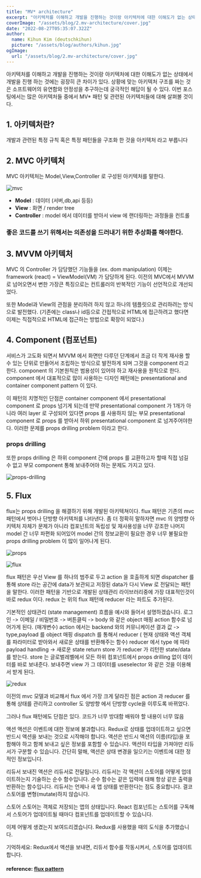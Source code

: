 ```yaml
---
title: "MV* architecture"
excerpt: "아키텍처를 이해하고 개발을 진행하는 것이랑 아키텍처에 대한 이해도가 없는 상태에서 개발을 진행 하는 것에는 굉장히 큰 차이가 있다. 상황에 맞는 아키텍처 구조를 짜는 것은 소프트웨어의 유연함와 안정성을 추구하는데 궁극적인 해답이 될 수 있다. 이번 포스팅에서는 많은 아키텍처들 중에서 MV* 패턴 및 관련된 아키텍처들에 대해 살펴볼 것이다."
coverImage: "/assets/blog/2.mv-architecture/cover.jpg"
date: "2022-08-27T05:35:07.322Z"
author:
  name: Kihun Kim (deutschkihun)
  picture: "/assets/blog/authors/kihun.jpg"
ogImage:
  url: "/assets/blog/2.mv-architecture/cover.jpg"
---
```


아키텍처를 이해하고 개발을 진행하는 것이랑 아키텍처에 대한 이해도가 없는 상태에서 개발을 진행 하는 것에는 굉장히 큰 차이가 있다. 상황에 맞는 아키텍처 구조를 짜는 것은 소프트웨어의 유연함와 안정성을 추구하는데 궁극적인 해답이 될 수 있다. 이번 포스팅에서는 많은 아키텍처들 중에서 MV\* 패턴 및 관련된 아키텍처들에 대해 살펴볼 것이다.

## 1. 아키텍처란?

개발과 관련된 특정 규칙 혹은 특정 패턴들을 구조화 한 것을 아키텍처 라고 부릅니다

## 2. MVC 아키텍처

MVC 아키텍처는 Model,View,Controller 로 구성된 아키텍처를 말한다.

![mvc](/assets/blog/2.mv-architecture/mvc.png)

- **Model** : 데이터 (서버,db,api 등등)
- **View** : 화면 / render tree
- **Controller** : model 에서 데이터를 받아서 view 에 랜더링하는 과정들을 컨트롤

### **좋은 코드를 쓰기 위해서는 의존성을 드러내기 위한 추상화를 해야한다.**

## 3. MVVM 아키텍처

MVC 의 Controller 가 담당했던 기능들을 (ex. dom manipulation) 이제는 framework (react) = ViewModel(VM) 가 담당하게 된다.
이전의 MVC에서 MVVM 로 넘어오면서 변한 가장큰 특징으로는 컨트롤러의 반복적인 기능이 선언적으로 개선되었다.

또한 Model과 View의 관점을 분리하려 하지 않고 하나의 템플릿으로 관리하려는 방식으로 발전했다. (기존에는 class나 id등으로 간접적으로 HTML에 접근하려고 했다면 이제는 직접적으로 HTML에 접근하는 방법으로 확장이 되었다.)

## 4. Component (컴포넌트)

서비스가 고도화 되면서 MVVM 에서 화면만 다루던 단계에서 조금 더 작게 재사용 할 수 있는 단위로 만들어서 조립하는 방식으로 발전하게 되며 그것을 component 라고 한다.
component 의 기본원칙은 범용성이 있어야 하고 재사용을 원칙으로 한다. component 에서 대표적으로 많이 사용하는 디자인 패턴에는 presentational and container component pattern 이 있다.

이 패턴의 치명적인 단점은 container component 에서 presentational component 로 props 넘기게 되는데 만약 presentational component 가 1개가 아니라 여러 layer 로 구성되어 있다면 props 를 사용하지 않는 부모 presentational component 로 props 를 받아서 하위 presentational component 로 넘겨주어야한다. 이러한 문제를 props drilling problem 이라고 한다.

### props drilling

또한 props drilling 은 하위 component 간에 props 를 교환하고자 할때 직접 넘길 수 없고 부모 component 통해 보내주어야 하는 문제도 가지고 있다.

![props-drilling](/assets/blog/2.mv-architecture/props-drilling.png)

## 5. Flux

flux는 props drilling 을 해결하기 위해 개발된 아키텍쳐이다.
flux 패턴은 기존의 mvc 패턴에서 벗어나 단방향 아키텍처를 나타낸다. 좀 더 정확히 말하자면 mvc 의 양뱡향 아키텍처 자체가 문제가 아니라 컴포넌트의 독립성 및 재사용성을 너무 강조한 나머지 model 간 너무 파편화 되어있어 model 간의 정보교환이 필요한 경우 너무 불필요한 props drilling problem 이 많이 일어나게 된다.

![props](/assets/blog/2.mv-architecture/props.png)

![flux](/assets/blog/2.mv-architecture/flux.png)

flux 패턴은 우선 View 를 하나의 범주로 두고 action 을 호출하게 되면
dispatcher 를 통해 store 라는 공간에 data가 보관되고
저장된 data가 다시 View 로 전달되는 패턴을 말한다.
이러한 패턴을 기반으로 개발된 상태관리 라이브러리중에 가장 대표적인것이 바로 redux 이다.
redux 는 위의 flux 패턴에 reducer 라는 파트도 추가된다.

기본적인 상태관리 (state management) 흐름을 예시와 들어서 설명하겠습니다.
로그인 -> 이메일 / 비밀번호 -> 버튼클릭 -> body 와 같은 object 매핑
action 함수로 넘어가게 된다. (매개변수)
action 에서는 backend 와의 커뮤니케이션
결과 값 -> type,payload 를 object 매핑
dispatch 를 통해서 reducer ( 현재 상태와 액션 객체를 파라미터로 받아와서 새로운 상태를 반환해주는 함수)
reducer 에서 type 에 따라 payload handling -> 새로운 state return
store 가 reducer 가 리턴한 state/data를 받는다.
store 는 글로벌레벨에서 모든 하위 컴포넌트에서 props drilling 없이 데이터를 바로 보내준다.
보내주면 view 가 그 데이터를 useselector 와 같은 것을 이용해서 받게 된다.

![redux](/assets/blog/2.mv-architecture/redux.gif)

이전의 mvc 모델과 비교해서 flux 에서 가장 크게 달라진 점은
action 과 reducer 를 통해 상태를 관리하고 controller 도 양방향 에서 단방향 cycle을 이루도록 바뀌었다.

그러나 flux 패턴에도 단점은 있다.
코드가 너무 방대함
배워야 할 내용이 너무 많음

액션
액션은 이벤트에 대한 정보에 불과합니다. Redux로 상태를 업데이트하고 싶으면 반드시 액션을 보내는 것으로 시작해야 합니다. 액션은 반드시 액션의 이름(타입)을 포함해야 하고 함께 보내고 싶은 정보를 포함할 수 있습니다. 액션이 타입을 가져야만 리듀서가 구분할 수 있습니다. 간단히 말해, 액션은 상태 변경을 일으키는 이벤트에 대한 정적인 정보입니다.

리듀서
보내진 액션은 리듀서로 전달됩니다. 리듀서는 각 액션이 스토어를 어떻게 업데이트하는지 기술하는 순수 함수입니다. 순수 함수는 같은 입력에 대해 항상 같은 출력을 반환하는 함수입니다. 리듀서는 언제나 새 앱 상태를 반환한다는 점도 중요합니다. 결코 스토어를 변형(mutate)하지 않습니다.

스토어
스토어는 객체로 저장되는 앱의 상태입니다. React 컴포넌트는 스토어를 구독해서 스토어가 업데이트될 때마다 컴포넌트를 업데이트할 수 있습니다.

이제 어떻게 생겼는지 보여드리겠습니다. Redux를 사용했을 때의 도식을 추가했습니다.

기억하세요: Redux에서 액션을 보내면, 리듀서 함수를 작동시켜서, 스토어를 업데이트합니다.

#### reference: [flux pattern](https://medium.com/lunit/redux%EA%B0%80-%ED%95%84%EC%9A%94%ED%95%98%EB%8B%A4%EB%8A%94-%EA%B2%83%EC%9D%84-%EC%96%B8%EC%A0%9C-%EC%95%8C-%EC%88%98-%EC%9E%88%EB%82%98%EC%9A%94-426a148da64d)
